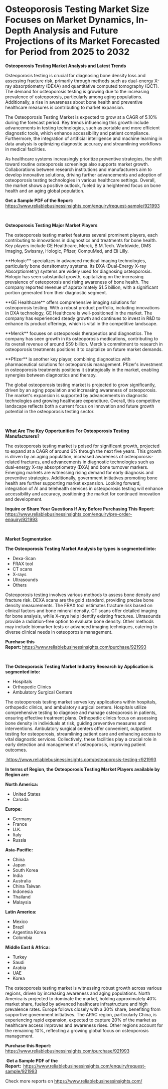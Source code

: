 <p><h1>Osteoporosis Testing Market Size Focuses on Market Dynamics, In-Depth Analysis and Future Projections of its Market Forecasted for Period from 2025 to 2032</h1></p><p><strong>Osteoporosis Testing Market Analysis and Latest Trends</strong></p>
<p><p>Osteoporosis testing is crucial for diagnosing bone density loss and assessing fracture risk, primarily through methods such as dual-energy X-ray absorptiometry (DEXA) and quantitative computed tomography (QCT). The demand for osteoporosis testing is growing due to the increasing prevalence of osteoporosis, particularly among aging populations. Additionally, a rise in awareness about bone health and preventive healthcare measures is contributing to market expansion.</p><p>The Osteoporosis Testing Market is expected to grow at a CAGR of 5.10% during the forecast period. Key trends influencing this growth include advancements in testing technologies, such as portable and more efficient diagnostic tools, which enhance accessibility and patient compliance. Furthermore, the integration of artificial intelligence and machine learning in data analysis is optimizing diagnostic accuracy and streamlining workflows in medical facilities.</p><p>As healthcare systems increasingly prioritize preventive strategies, the shift toward routine osteoporosis screenings also supports market growth. Collaborations between research institutions and manufacturers aim to develop innovative solutions, driving further advancements and adoption of osteoporosis testing technologies in various healthcare settings. Overall, the market shows a positive outlook, fueled by a heightened focus on bone health and an aging global population.</p></p>
<p><strong>Get a Sample PDF of the Report:&nbsp;</strong> <a href="https://www.reliablebusinessinsights.com/enquiry/request-sample/921993?utm_campaign=3259&utm_medium=2&utm_source=Github&utm_content=ia&utm_term=05032025&utm_id=osteoporosis-testing">https://www.reliablebusinessinsights.com/enquiry/request-sample/921993</a></p>
<p>&nbsp;</p>
<p><strong>Osteoporosis Testing Major Market Players</strong></p>
<p><p>The osteoporosis testing market features several prominent players, each contributing to innovations in diagnostics and treatments for bone health. Key players include GE Healthcare, Merck, B.M.Tech. Worldwide, DMS Imaging, Swissray, Hologic, Pfizer, CompuMed, and Eli Lilly.</p><p>**Hologic** specializes in advanced medical imaging technologies, particularly bone densitometry systems. Its DXA (Dual-Energy X-ray Absorptiometry) systems are widely used for diagnosing osteoporosis. Hologic has seen substantial growth, capitalizing on the increasing prevalence of osteoporosis and rising awareness of bone health. The company reported revenue of approximately $1.5 billion, with a significant portion generated from their diagnostic segment.</p><p>**GE Healthcare** offers comprehensive imaging solutions for osteoporosis testing. With a robust product portfolio, including innovations in DXA technology, GE Healthcare is well-positioned in the market. The company has experienced steady growth and continues to invest in R&D to enhance its product offerings, which is vital in the competitive landscape.</p><p>**Merck** focuses on osteoporosis therapeutics and diagnostics. The company has seen growth in its osteoporosis medications, contributing to its overall revenue of around $59 billion. Merck's commitment to research in osteoporosis treatments positions it to capitalize on future market demands.</p><p>**Pfizer** is another key player, combining diagnostics with pharmaceutical solutions for osteoporosis management. Pfizer's investment in osteoporosis treatments positions it strategically in the market, enabling synergies between diagnostics and therapy.</p><p>The global osteoporosis testing market is projected to grow significantly, driven by an aging population and increasing awareness of osteoporosis. The market's expansion is supported by advancements in diagnostic technologies and growing healthcare expenditure. Overall, this competitive landscape reflects both a current focus on innovation and future growth potential in the osteoporosis testing sector.</p></p>
<p>&nbsp;</p>
<p><strong>What Are The Key Opportunities For Osteoporosis Testing Manufacturers?</strong></p>
<p><p>The osteoporosis testing market is poised for significant growth, projected to expand at a CAGR of around 6% through the next five years. This growth is driven by an aging population, increased awareness of osteoporosis-related fractures, and advancements in diagnostic technologies such as dual-energy X-ray absorptiometry (DXA) and bone turnover markers. Emerging markets are witnessing rising demand for early diagnosis and preventive strategies. Additionally, government initiatives promoting bone health are further supporting market expansion. Looking forward, integration of AI and telehealth services in osteoporosis testing will enhance accessibility and accuracy, positioning the market for continued innovation and development.</p></p>
<p><strong>Inquire or Share Your Questions If Any Before Purchasing This Report:</strong> <a href="https://www.reliablebusinessinsights.com/enquiry/pre-order-enquiry/921993?utm_campaign=3259&utm_medium=2&utm_source=Github&utm_content=ia&utm_term=05032025&utm_id=osteoporosis-testing">https://www.reliablebusinessinsights.com/enquiry/pre-order-enquiry/921993</a></p>
<p>&nbsp;</p>
<p><strong>Market Segmentation</strong></p>
<p><strong>The Osteoporosis Testing Market Analysis by types is segmented into:</strong></p>
<p><ul><li>Dexa-Scan</li><li>FRAX tool</li><li>CT scans</li><li>X-rays</li><li>Ultrasounds</li><li>Others</li></ul></p>
<p><p>Osteoporosis testing involves various methods to assess bone density and fracture risk. DEXA scans are the gold standard, providing precise bone density measurements. The FRAX tool estimates fracture risk based on clinical factors and bone mineral density. CT scans offer detailed imaging for bone analysis, while X-rays help identify existing fractures. Ultrasounds provide a radiation-free option to evaluate bone density. Other methods may include biomarker tests or advanced imaging techniques, catering to diverse clinical needs in osteoporosis management.</p></p>
<p><strong>Purchase this Report:&nbsp;</strong><a href="https://www.reliablebusinessinsights.com/purchase/921993?utm_campaign=3259&utm_medium=2&utm_source=Github&utm_content=ia&utm_term=05032025&utm_id=osteoporosis-testing">https://www.reliablebusinessinsights.com/purchase/921993</a></p>
<p>&nbsp;</p>
<p><strong>The Osteoporosis Testing Market Industry Research by Application is segmented into:</strong></p>
<p><ul><li>Hospitals</li><li>Orthopedic Clinics</li><li>Ambulatory Surgical Centers</li></ul></p>
<p><p>The osteoporosis testing market serves key applications within hospitals, orthopedic clinics, and ambulatory surgical centers. Hospitals utilize comprehensive testing to diagnose and manage osteoporosis in patients, ensuring effective treatment plans. Orthopedic clinics focus on assessing bone density in individuals at risk, guiding preventive measures and interventions. Ambulatory surgical centers offer convenient, outpatient testing for osteoporosis, streamlining patient care and enhancing access to vital diagnostic services. Collectively, these facilities play a crucial role in early detection and management of osteoporosis, improving patient outcomes.</p></p>
<p><a href="https://www.reliablebusinessinsights.com/osteoporosis-testing-r921993?utm_campaign=3259&utm_medium=2&utm_source=Github&utm_content=ia&utm_term=05032025&utm_id=osteoporosis-testing">&nbsp;https://www.reliablebusinessinsights.com/osteoporosis-testing-r921993</a></p>
<p><strong>In terms of Region, the Osteoporosis Testing Market Players available by Region are:</strong></p>
<p>
    <p> <strong> North America: </strong>
        <ul>
            <li>United States</li>
            <li>Canada</li>
        </ul>
        </p> 
    <p> <strong> Europe: </strong>
        <ul>
            <li>Germany</li>
            <li>France</li>
            <li>U.K.</li>
            <li>Italy</li>
            <li>Russia</li>
        </ul>
        </p> 
    <p> <strong> Asia-Pacific: </strong>
        <ul>
            <li>China</li>
            <li>Japan</li>
            <li>South Korea</li>
            <li>India</li>
            <li>Australia</li>
            <li>China Taiwan</li>
            <li>Indonesia</li>
            <li>Thailand</li>
            <li>Malaysia</li>
        </ul>
        </p> 
    <p> <strong> Latin America: </strong>
        <ul>
            <li>Mexico</li>
            <li>Brazil</li>
            <li>Argentina Korea</li>
            <li>Colombia</li>
        </ul>
        </p> 
    <p> <strong> Middle East & Africa: </strong>
        <ul>
            <li>Turkey</li>
            <li>Saudi</li>
            <li>Arabia</li>
            <li>UAE</li>
            <li>Korea</li>
        </ul>
    </p>
    </p>
<p><p>The osteoporosis testing market is witnessing robust growth across various regions, driven by increasing awareness and aging populations. North America is projected to dominate the market, holding approximately 40% market share, fueled by advanced healthcare infrastructure and high prevalence rates. Europe follows closely with a 30% share, benefiting from supportive government initiatives. The APAC region, particularly China, is experiencing rapid expansion, expected to capture 20% of the market as healthcare access improves and awareness rises. Other regions account for the remaining 10%, reflecting a growing global focus on osteoporosis management.</p></p>
<p><strong>Purchase this Report: </strong><a href="https://www.reliablebusinessinsights.com/purchase/921993?utm_campaign=3259&utm_medium=2&utm_source=Github&utm_content=ia&utm_term=05032025&utm_id=osteoporosis-testing">https://www.reliablebusinessinsights.com/purchase/921993</a></p>
<p>&nbsp;<strong>Get a Sample PDF of the Report:&nbsp;&nbsp;</strong><a href="https://www.reliablebusinessinsights.com/enquiry/request-sample/921993?utm_campaign=3259&utm_medium=2&utm_source=Github&utm_content=ia&utm_term=05032025&utm_id=osteoporosis-testing">https://www.reliablebusinessinsights.com/enquiry/request-sample/921993</a></p>
<p><strong></strong></p>
<p>Check more reports on <a href="https://www.reliablebusinessinsights.com/?utm_campaign=3259&utm_medium=2&utm_source=Github&utm_content=ia&utm_term=05032025&utm_id=osteoporosis-testing">https://www.reliablebusinessinsights.com/</a></p>